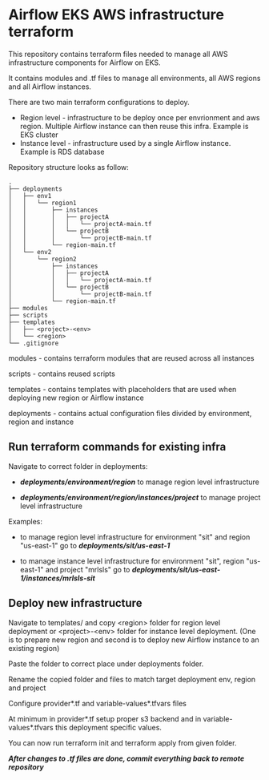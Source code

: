 # Airflow EKS AWS infrastructure terraform

This repository contains terraform files needed to manage all AWS infrastructure components for Airflow on EKS.

It contains modules and .tf files to manage all environments, all AWS regions and all Airflow instances.

There are two main terraform configurations to deploy.
- Region level - infrastructure to be deploy once per envrionment and aws region. Multiple Airflow instance can then reuse this infra. Example is EKS cluster
- Instance level - infrastructure used by a single Airflow instance. Example is RDS database

Repository structure looks as follow:
```
.
├── deployments
│   ├── env1
│   │   └── region1
│   │       ├── instances
│   │       │   ├── projectA
│   │       │   │   └── projectA-main.tf
│   │       │   └── projectB
│   │       │       └── projectB-main.tf  
│   │       └── region-main.tf
│   └── env2
│       └── region2
│           ├── instances
│           │   ├── projectA
│           │   │   └── projectA-main.tf
│           │   └── projectB
│           │       └── projectB-main.tf  
│           └── region-main.tf  
├── modules
├── scripts
├── templates
│   ├── <project>-<env>
│   └── <region>
└── .gitignore
```

modules - contains terraform modules that are reused across all instances

scripts - contains reused scripts

templates - contains templates with placeholders that are used when deploying new region or Airflow instance

deployments - contains actual configuration files divided by environment, region and instance

## Run terraform commands for existing infra
Navigate to correct folder in deployments:

- ***deployments/environment/region*** to manage region level infrastructure

- ***deployments/environment/region/instances/project*** to manage project level infrastructure

Examples:

- to manage region level infrastructure for environment "sit" and region "us-east-1" go to ***deployments/sit/us-east-1***

- to manage instance level infrastructure for environment "sit", region "us-east-1" and project "mrlsls" go to ***deployments/sit/us-east-1/instances/mrlsls-sit***

## Deploy new infrastructure

Navigate to templates/ and copy \<region> folder for region level deployment or \<project>-\<env> folder for instance level deployment. (One is to prepare new region and second is to deploy new Airflow instance to an existing region)

Paste the folder to correct place under deployments folder.

Rename the copied folder and files to match target deployment env, region and project

Configure provider*.tf and variable-values*.tfvars files

At minimum in provider*.tf setup proper s3 backend and in variable-values*.tfvars this deployment specific values.

You can now run terraform init and terraform apply from given folder.


***After changes to .tf files are done, commit everything back to remote repository***
